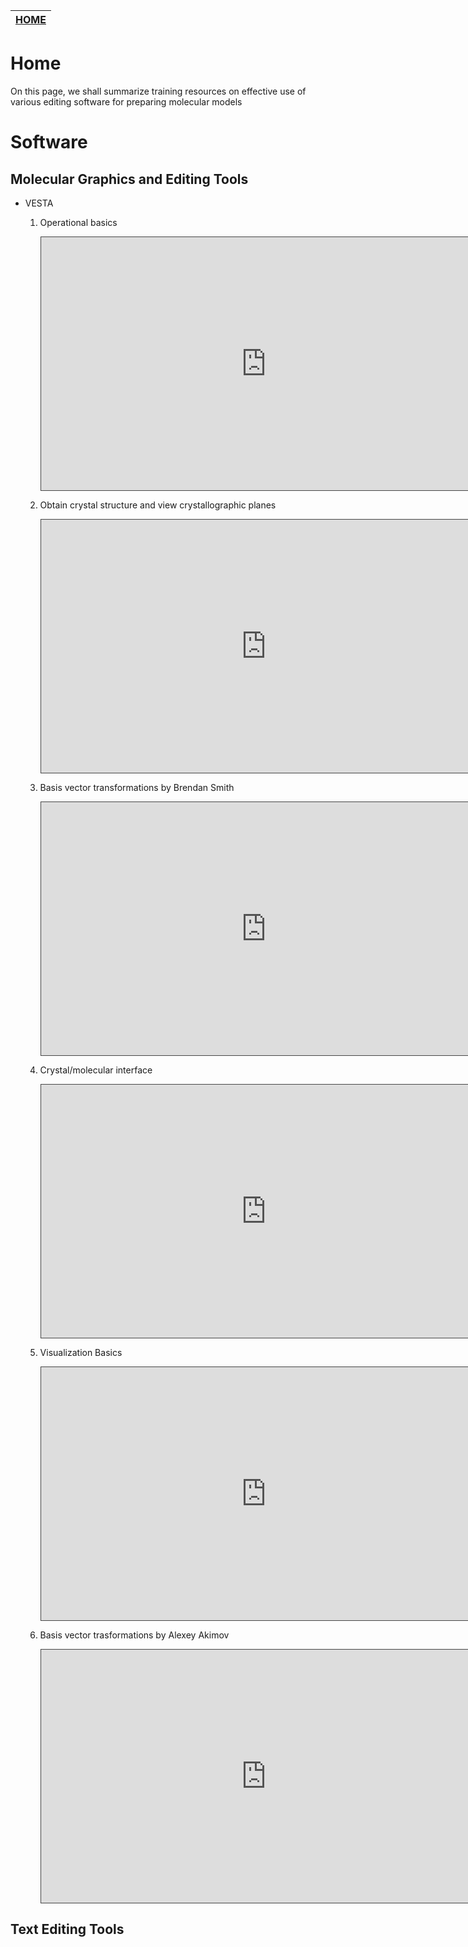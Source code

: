 | [HOME](README.md) | 
| -------- | 

# Home
On this page, we shall summarize training resources on effective use of various editing software for preparing molecular 
models

# Software

## Molecular Graphics and Editing Tools

* VESTA

  1. Operational basics

     <iframe src="https://ub.hosted.panopto.com/Panopto/Pages/Embed.aspx?id=17a4868b-be2d-4d9a-88ca-abcf01428396&autoplay=false&
     offerviewer=true&showtitle=true&showbrand=false&captions=false&interactivity=all" height="405" width="720" style="border: 1px solid #464646;" 
     allowfullscreen allow="autoplay"></iframe>

  2. Obtain crystal structure and view crystallographic planes

     <iframe src="https://ub.hosted.panopto.com/Panopto/Pages/Embed.aspx?id=45db82aa-fdff-44d3-8d3f-abcf015ced3b&autoplay=false&
     offerviewer=true&showtitle=true&showbrand=false&captions=false&interactivity=all" height="405" width="720" style="border: 1px solid #464646;" 
     allowfullscreen allow="autoplay"></iframe>

  3. Basis vector transformations by Brendan Smith

     <iframe src="https://ub.hosted.panopto.com/Panopto/Pages/Embed.aspx?id=e9ceb7f4-5ece-4d29-8496-abcf016dd529&autoplay=false&
     offerviewer=true&showtitle=true&showbrand=false&captions=false&interactivity=all" height="405" width="720" style="border: 1px solid #464646;" 
     allowfullscreen allow="autoplay"></iframe>

  4. Crystal/molecular interface

     <iframe src="https://ub.hosted.panopto.com/Panopto/Pages/Embed.aspx?id=e1feb53b-de5a-4264-8e4e-abd0014216ba&autoplay=false&
     offerviewer=true&showtitle=true&showbrand=false&captions=false&interactivity=all" height="405" width="720" style="border: 1px solid #464646;"
     allowfullscreen allow="autoplay"></iframe>

  5. Visualization Basics

     <iframe src="https://ub.hosted.panopto.com/Panopto/Pages/Embed.aspx?id=2edf7443-f0e3-42a7-afdf-abd001643d5b&autoplay=false&
     offerviewer=true&showtitle=true&showbrand=false&captions=false&interactivity=all" height="405" width="720" style="border: 1px solid #464646;" 
     allowfullscreen allow="autoplay"></iframe>

  6. Basis vector trasformations by Alexey Akimov 

     <iframe src="https://ub.hosted.panopto.com/Panopto/Pages/Embed.aspx?id=69889f60-e5b4-46b7-b2d7-ad5801473f01&autoplay=false&
     offerviewer=true&showtitle=true&showbrand=false&captions=false&interactivity=all" height="405" width="720" style="border: 1px solid #464646;" 
     allowfullscreen allow="autoplay"></iframe>



## Text Editing Tools
